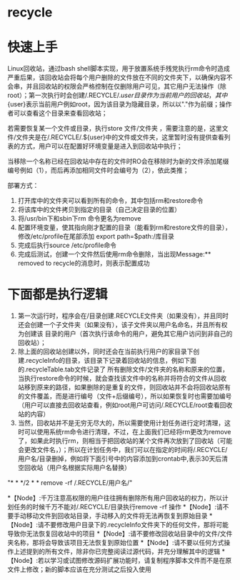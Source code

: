 # recycle
# 快速上手
Linux回收站，通过bash shell脚本实现，用于放置系统手残党执行rm命令时造成严重后果，该回收站会将每个用户删除的文件放在不同的文件夹下，以确保内容不会串，并且回收站的权限会严格控制在仅删除用户可见，其它用户无法操作（除root）；第一次执行时会创建/.RECYCLE/.${user}目录作为当前用户的回收站，其中${user}表示当前用户例如root，因为该目录为隐藏目录，所以以"."作为前缀；操作者可以查看这个目录来查看回收站；

若需要恢复某一个文件或目录，执行store 文件/文件夹 ，需要注意的是，这里文件/文件夹是在/.RECYCLE/.${user}中的文件或文件夹，这里暂时没有提供查看列表的方式，用户可以在配置好环境变量是进入到回收站中执行；

当移除一个名称已经在回收站中存在的文件时RO会在移除时为新的文件添加尾缀编号例如（1），而后再添加相同文件时会编号为（2），依此类推；


部署方式：
1. 打开库中的文件夹可以看到所有的命令，其中包括rm和restore命令
2. 将该库中的文件拷贝到指定的目录（自己决定目录的位置）
3. 将/usr/bin下和sbin下rm 命令更名为remove
4. 配置环境变量，使其指向刚才配置的目录（能看到rm和restore文件的目录），修改/etc/profile在尾部添加 export path=$path:/库目录
5. 完成后执行source /etc/profile命令
6. 完成后测试，创建一个文件然后使用rm命令删除，当出现Message:** removed to recycle的消息时，则表示配置成功

# 下面都是执行逻辑
1. 第一次运行时，程序会在/目录创建.RECYCLE文件夹（如果没有），并且同时还会创建一个子文件夹（如果没有），该子文件夹以用户名命名，并且所有权为创建该
目录的用户（首次执行该命令的用户，避免其它用户访问到非自己的回收站）；
2. 除上面的回收站创建以外，同时还会在当前执行用户的家目录下创建.recycleInfo的目录，该目录下记录着回收站的信息，例如下面的.recycleTable.tab文件记录了
所有删除文件/文件夹的名称和原来的位置，当执行restore命令的时候，就会查找该文件中的名称并将符合的文件从回收站移到原来的路径，如果删除的是重复的文件，则回收站并不会将回收站原有的文件覆盖，而是进行编号（文件+后缀编号），所以如果恢复时也需要加编号（用户可以直接去回收站查看，例如root用户可访问/.RECYCLE/root查看回收站的内容）
3. 当然，回收站并不是无穷无尽大的，所以需要使用计划任务进行定时清理，这时可以使用系统rm命令进行清理，不过，在上面我们已经将rm更改为remove了，如果此时执行rm，则相当于把回收站的某个文件再次放到了回收站（可能会更改文件名，）；所以在计划任务中，我们可以在指定的时间将/.RECYCLE/用户名/目录删掉，例如将下面引号中的内容添加到crontab中,表示30天后清空回收站（用户名根据实际用户名替换）
	
"* * */2 * * remove -rf /.RECYCLE/用户名/"
 

*【Node】:千万注意高权限的用户往往拥有删除所有用户回收站的权力，所以计划任务的时候千万不能对/.RECYCLE/目录执行remove -rf 操作
*【Node】:请不要手动移动文件到回收站目录，手动移入的文件将无法再恢复到原始目录
*【Node】:请不要修改用户目录下的.recycleInfo文件夹下的任何文件，那将可能导致你无法恢复回收站中的项目
*【Node】:请不要修改回收站目录中的文件/文件夹名称，那将会导致该项目无法恢复到原始位置
*【Node】:请不要以任何方式操作上述提到的所有文件，除非你已完整阅读过源代码，并充分理解其中的逻辑
*【Node】:若以学习或试图修改源码扩展功能时，请复制程序脚本文件而不是在原文件上修改；新的脚本应该在充分测试之后投入使用
